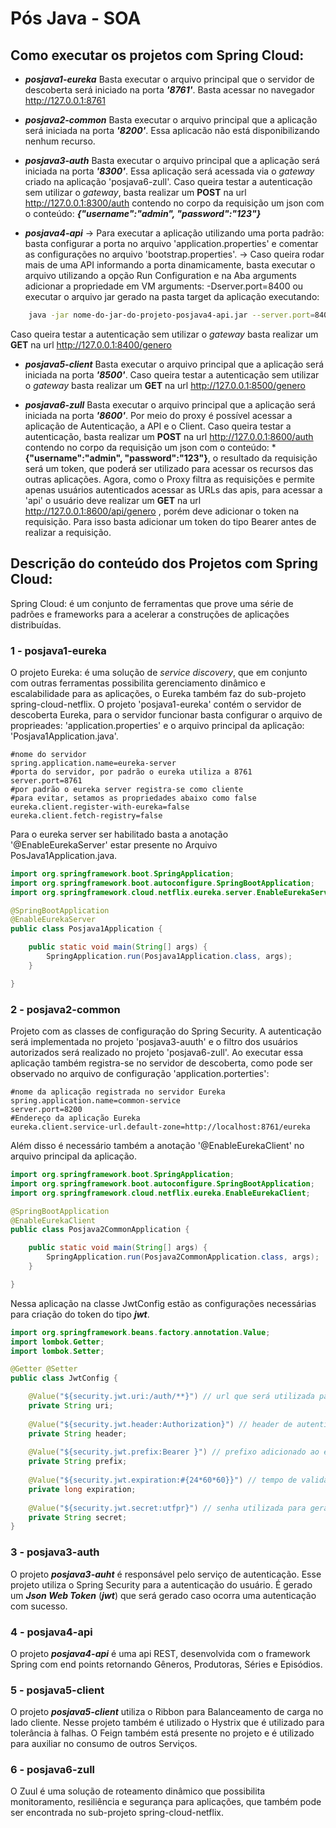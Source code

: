 # Pós Java - SOA

## Como executar os projetos com Spring Cloud:
- ***posjava1-eureka***
	Basta executar o arquivo principal que o servidor de descoberta será iniciado na porta ***'8761'***. Basta acessar no navegador http://127.0.0.1:8761
	
- ***posjava2-common***
	Basta executar o arquivo principal que a aplicação será  iniciada na porta ***'8200'***. Essa aplicacão não está disponibilizando nenhum recurso.
	
- ***posjava3-auth***
	Basta executar o arquivo principal que a aplicação será iniciada na porta ***'8300'***. Essa aplicação será acessada via o *gateway* criado na aplicação 'posjava6-zull'.
	Caso queira testar a autenticação sem utilizar o *gateway*, basta realizar um **POST** na url http://127.0.0.1:8300/auth
	contendo no corpo da requisição um json com o conteúdo: ***{"username":"admin", "password":"123"}***

- ***posjava4-api***
-> Para executar a aplicação utilizando uma porta padrão: basta configurar a porta no arquivo 'application.properties' e comentar as configurações no arquivo 'bootstrap.properties'.
-> Caso queira rodar mais de uma API informando a porta dinamicamente, basta executar o arquivo utilizando a opção Run Configuration e na Aba arguments adicionar a propriedade em VM arguments: -Dserver.port=8400
ou executar o arquivo jar gerado na pasta target da aplicação executando:
```sh 
	java -jar nome-do-jar-do-projeto-posjava4-api.jar --server.port=8400
```
   Caso queira testar a autenticação sem utilizar o *gateway* basta realizar um **GET** na url http://127.0.0.1:8400/genero

- ***posjava5-client***
Basta executar o arquivo principal que a aplicação será iniciada na porta ***'8500'***. 
Caso queira testar a autenticação sem utilizar o *gateway* basta realizar um **GET** na url http://127.0.0.1:8500/genero

- ***posjava6-zull***
Basta executar o arquivo principal que a aplicação será iniciada na porta ***'8600'***.
Por meio do proxy é possível acessar a aplicação de Autenticação, a API e o Client.
Caso queira testar a autenticação, basta realizar um **POST** na url http://127.0.0.1:8600/auth
	contendo no corpo da requisição um json com o conteúdo: ***{"username":"admin", "password":"123"}**, o resultado da requisição será um token, que poderá ser utilizado para acessar os recursos das outras aplicações.
	Agora, como o Proxy filtra as requisições e permite apenas usuários autenticados acessar as URLs das apis, para acessar a 'api' o usuário deve realizar um **GET** na url http://127.0.0.1:8600/api/genero , porém deve adicionar o token na requisição. Para isso basta adicionar um token do tipo Bearer antes de realizar a requisição.
 
 
## Descrição do conteúdo dos Projetos com Spring Cloud:

Spring Cloud: é um conjunto de ferramentas que prove uma série de padrões e frameworks para a acelerar a construções de aplicações distribuídas.

### 1 - posjava1-eureka
O projeto Eureka: é uma solução de *service discovery*, que em conjunto com outras ferramentas possibilita gerenciamento dinâmico e escalabilidade para as aplicações, o Eureka também faz do sub-projeto spring-cloud-netflix.
O projeto 'posjava1-eureka' contém o servidor de descoberta Eureka, para o servidor funcionar basta configurar o arquivo de proprieades: 'application.properties' e o arquivo principal da aplicação: 'Posjava1Application.java'.
```properties
#nome do servidor
spring.application.name=eureka-server
#porta do servidor, por padrão o eureka utiliza a 8761
server.port=8761
#por padrão o eureka server registra-se como cliente
#para evitar, setamos as propriedades abaixo como false
eureka.client.register-with-eureka=false
eureka.client.fetch-registry=false
```

Para o eureka server ser habilitado basta a anotação '@EnableEurekaServer' estar presente no Arquivo PosJava1Application.java.
```java
import org.springframework.boot.SpringApplication;
import org.springframework.boot.autoconfigure.SpringBootApplication;
import org.springframework.cloud.netflix.eureka.server.EnableEurekaServer;

@SpringBootApplication
@EnableEurekaServer
public class Posjava1Application {

	public static void main(String[] args) {
		SpringApplication.run(Posjava1Application.class, args);
	}

}
```
### 2 - posjava2-common
Projeto com as classes de configuração do Spring Security. A autenticação será implementada no projeto 'posjava3-auuth' e o filtro dos usuários autorizados será realizado no projeto 'posjava6-zull'.
Ao executar essa aplicação também registra-se no servidor de descoberta, como pode ser observado no arquivo de configuração 'application.porterties':
```properties
#nome da aplicação registrada no servidor Eureka
spring.application.name=common-service
server.port=8200
#Endereço da aplicação Eureka
eureka.client.service-url.default-zone=http://localhost:8761/eureka
```
Além disso é necessário também a anotação '@EnableEurekaClient' no arquivo principal da aplicação.

```java
import org.springframework.boot.SpringApplication;
import org.springframework.boot.autoconfigure.SpringBootApplication;
import org.springframework.cloud.netflix.eureka.EnableEurekaClient;

@SpringBootApplication
@EnableEurekaClient
public class Posjava2CommonApplication {

	public static void main(String[] args) {
		SpringApplication.run(Posjava2CommonApplication.class, args);
	}

}
```
Nessa aplicação na classe JwtConfig estão as configurações necessárias para criação do token do tipo ***jwt***.
```java
import org.springframework.beans.factory.annotation.Value;
import lombok.Getter;
import lombok.Setter;

@Getter @Setter
public class JwtConfig {

	@Value("${security.jwt.uri:/auth/**}") // url que será utilizada para autenticação
	private String uri;
	
	@Value("${security.jwt.header:Authorization}") // header de autenticação
	private String header;
	
	@Value("${security.jwt.prefix:Bearer }") // prefixo adicionado ao enviar, e ao receber o token
	private String prefix;
	
	@Value("${security.jwt.expiration:#{24*60*60}}") // tempo de validade do token
	private long expiration;
	
	@Value("${security.jwt.secret:utfpr}") // senha utilizada para gerar o token
	private String secret;
}
```
### 3 - posjava3-auth
O projeto ***posjava3-auht*** é responsável pelo serviço de autenticação. Esse projeto utiliza o Spring Security para a autenticação do usuário. É gerado um ***Json Web Token*** (***jwt***) que será gerado caso ocorra uma autenticação com sucesso.

### 4 - posjava4-api
O projeto ***posjava4-api*** é uma api REST, desenvolvida com o framework Spring com end points retornando Gêneros, Produtoras, Séries e Episódios.

### 5 - posjava5-client
O projeto ***posjava5-client*** utiliza o Ribbon para Balanceamento de carga no lado cliente. Nesse projeto também é utilizado o Hystrix que é utilizado para tolerância à falhas. O Feign também está presente no projeto e é utilizado para auxiliar no consumo de outros Serviços.

### 6 - posjava6-zull
O Zuul é uma solução de roteamento dinâmico que possibilita monitoramento, resiliência e segurança para aplicações, que também pode ser encontrada no sub-projeto spring-cloud-netflix.
